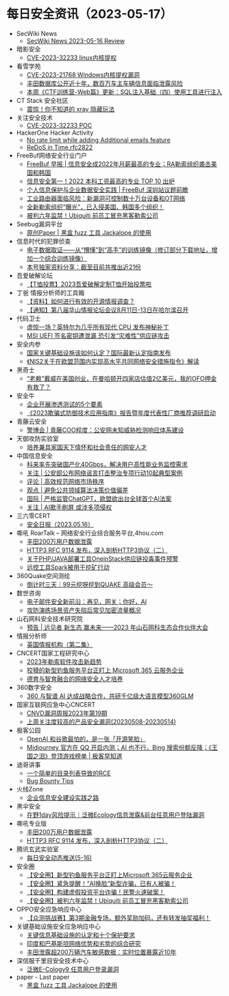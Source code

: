 # 每日安全资讯（2023-05-17）

- SecWiki News
  - [SecWiki News 2023-05-16 Review](http://www.sec-wiki.com/?2023-05-16)
- 暗影安全
  - [CVE-2023-32233 linux内核提权](https://mp.weixin.qq.com/s?__biz=MzI2MzA3OTgxOA==&mid=2657164518&idx=1&sn=676703a4222541f9bdd460442ffce0ff&chksm=f1d4ee03c6a367158ffaf5bacd1df0e2e72f35a29946cb0c9e8e96999e6a3268e24d1a159962&scene=58&subscene=0#rd)
- 看雪学苑
  - [CVE-2023-21768 Windows内核提权漏洞](https://mp.weixin.qq.com/s?__biz=MjM5NTc2MDYxMw==&mid=2458504523&idx=1&sn=efa8d1d5a282655cfd12dfbf973a3c12&chksm=b18efdc186f974d78d20a6e7ed6a29099ff6664fb96a58de72172bd73f87b08f7ae0c248dd2a&scene=58&subscene=0#rd)
  - [丰田数据库公开近十年，数百万车主车辆信息面临泄露风险](https://mp.weixin.qq.com/s?__biz=MjM5NTc2MDYxMw==&mid=2458504523&idx=2&sn=c98fd63cc0e8f9809cb46dc8996ca293&chksm=b18efdc186f974d79a8d9f643292967d0161bf9fc232d8734f9b897f1d0526664187ef3b09c1&scene=58&subscene=0#rd)
  - [本周《CTF训练营-Web篇》更新：SQL注入基础（四）使用工具进行注入](https://mp.weixin.qq.com/s?__biz=MjM5NTc2MDYxMw==&mid=2458504523&idx=3&sn=c6d68cf5d40b6ea80498e43f75472489&chksm=b18efdc186f974d793dcc89d5b198e3638fbe740248ed5d6603354974ed79d89740f46353478&scene=58&subscene=0#rd)
- CT Stack 安全社区
  - [震惊！你不知道的 xray 隐藏玩法](https://mp.weixin.qq.com/s?__biz=MzIzOTE1ODczMg==&mid=2247496522&idx=1&sn=8b8ba8bd20c5e0822081c2dd4c8b09b5&chksm=e92ce7e9de5b6eff3d71c93ddc1558bcb2821b4121201204efe1acd8437e0236606271d1b2ba&scene=58&subscene=0#rd)
- 关注安全技术
  - [CVE-2023-32233 POC](https://mp.weixin.qq.com/s?__biz=MzA4MDMwMjQ3Mg==&mid=2651868606&idx=1&sn=6379ef63644b645d3539afc2affe2bab&chksm=8442b559b3353c4fb7cd81f12eac3778602d81a78d5896d81f322e11c4fd6d424cb4e6f01a31&scene=58&subscene=0#rd)
- HackerOne Hacker Activity
  - [No rate limit while adding Additional emails feature](https://hackerone.com/reports/1913951)
  - [ReDoS in Time.rfc2822](https://hackerone.com/reports/1485501)
- FreeBuf网络安全行业门户
  - [FreeBuf 早报 | 信息安全成2022年月薪最高的专业；RA勒索组织袭击美国和韩国](https://www.freebuf.com/news/366675.html)
  - [信息安全第一！2022 本科工资最高的专业 TOP 10 出炉](https://www.freebuf.com/news/366603.html)
  - [个人信息保护与企业数据安全实践 | FreeBuf 深圳站议题前瞻](https://www.freebuf.com/fevents/366571.html)
  - [工业路由器面临风险：新漏洞可控制数十万台设备和OT网络](https://www.freebuf.com/news/366570.html)
  - [全新勒索组织“曝光”，已入侵美国、韩国多个组织！](https://www.freebuf.com/news/366566.html)
  - [被判六年监禁！Ubiquiti 前员工冒充黑客勒索公司](https://www.freebuf.com/news/366564.html)
- Seebug漏洞平台
  - [原创Paper | 黑盒 fuzz 工具 Jackalope 的使用](https://mp.weixin.qq.com/s?__biz=MzAxNDY2MTQ2OQ==&mid=2650968130&idx=1&sn=4031fa0da247c5df2cda9cdf0a50de4a&chksm=8079d270b70e5b669f9560a77d0c18bc1ddf1664bc3203ff536702fc978d5d61221b80573f37&scene=58&subscene=0#rd)
- 信息时代的犯罪侦查
  - [电子数据取证——从“懵懂”到“高手”的训练镜像（修订部分下载地址，增加一个综合训练镜像）](https://mp.weixin.qq.com/s?__biz=MzAxNTA4NDAwOQ==&mid=2650736814&idx=1&sn=17416b994cd8001d78dee0d0aab854a9&chksm=8382d828b4f5513e178de2f627ac6ab77539c573cc55a9e078acf2c9bbbcdd5eb5c81e2d48d7&scene=58&subscene=0#rd)
  - [本号独家资料分享：截至目前共推出近21份](https://mp.weixin.qq.com/s?__biz=MzAxNTA4NDAwOQ==&mid=2650736814&idx=2&sn=de79d63ef396836278f9f5e32ccee0c6&chksm=8382d828b4f5513e28203ab741837c230e7d9f1517a8fbe4b6256d5affd288563e88d798c91a&scene=58&subscene=0#rd)
- 吾爱破解论坛
  - [【T恤投票】2023吾爱破解定制T恤开始投票啦](https://mp.weixin.qq.com/s?__biz=MjM5Mjc3MDM2Mw==&mid=2651139555&idx=1&sn=f77037d25217a1ea64298ad2be40a991&chksm=bd50bdb78a2734a17d474cc445d1e0043d75e48873e8c7bf23cbb09c271febeb3efd067ac5b9&scene=58&subscene=0#rd)
- 丁爸 情报分析师的工具箱
  - [【资料】如何进行有效的开源情报调查？](https://mp.weixin.qq.com/s?__biz=MzI2MTE0NTE3Mw==&mid=2651136406&idx=1&sn=c5bd032ce5f77844fe135185f6108d02&chksm=f1af56acc6d8dfbac52466d0aff06770bb39c14bd4cc3aa7d165d1df4d33d800e8fbab1a1f00&scene=58&subscene=0#rd)
  - [【通知】第八届华山情报论坛会议8月11日-13日在哈尔滨召开](https://mp.weixin.qq.com/s?__biz=MzI2MTE0NTE3Mw==&mid=2651136406&idx=2&sn=45880a46f7d49f078e35b67072b25b7b&chksm=f1af56acc6d8dfbac75f4db774e4d852d4298489f9d62a98ac556f7bb39c3e83bde0a3fcec10&scene=58&subscene=0#rd)
- 代码卫士
  - [虚惊一场？英特尔为几乎所有现代 CPU 发布神秘补丁](https://mp.weixin.qq.com/s?__biz=MzI2NTg4OTc5Nw==&mid=2247516496&idx=1&sn=abeb68405b9da13d650993ec601fb8b3&chksm=ea94b03adde3392c43f6bd1b06a329aa3f7b78ddbef6ba95f53374665a1407048938901c0e4b&scene=58&subscene=0#rd)
  - [MSI UEFI 签名密钥遭泄漏 恐引发“灾难性”供应链攻击](https://mp.weixin.qq.com/s?__biz=MzI2NTg4OTc5Nw==&mid=2247516496&idx=2&sn=05ab156deeadfbc7ffedcd43bddc9323&chksm=ea94b03adde3392c30cec047021b94f806acaf2848ef08ac6345d0cbd3ef6ba3d31e4c124cc5&scene=58&subscene=0#rd)
- 安全内参
  - [国家关键基础设施该如何认定？国际最新认定指南发布](https://mp.weixin.qq.com/s?__biz=MzI4NDY2MDMwMw==&mid=2247508650&idx=1&sn=9367b9e085ab917a05f1037e13635fb2&chksm=ebfae58adc8d6c9c7a72886266252e8b00ec62ab9e944aa3f361a3f4d976e06116563292d7fc&scene=58&subscene=0#rd)
  - [《NIS2关于在欧盟范围内实现高水平共同网络安全措施指令》解读](https://mp.weixin.qq.com/s?__biz=MzI4NDY2MDMwMw==&mid=2247508650&idx=2&sn=5e2d35dba88b6d39f3da643b4ebe2f32&chksm=ebfae58adc8d6c9c0dd1d8cb22cdaf08bd575e44d23d6e836d99d7f87b25b4b46f72d9a54b2d&scene=58&subscene=0#rd)
- 黑奇士
  - [“老赖”戴威在美国创业，在曼哈顿开四家店估值2亿美元，我的OFO押金有救了？](https://mp.weixin.qq.com/s?__biz=MzI5ODYwNTE4Nw==&mid=2247487613&idx=1&sn=0b47c42a11f2dd5a288f9754b10c1881&chksm=eca21f91dbd596876a490bcbe2abcdacc07c499feed98776f82737762eac0dbceb6fdc9bc7a1&scene=58&subscene=0#rd)
- 安全牛
  - [企业开展渗透测试的5个要素](https://mp.weixin.qq.com/s?__biz=MjM5Njc3NjM4MA==&mid=2651123948&idx=1&sn=4afd4057e4924a8ec5e6bae473833da0&chksm=bd14403f8a63c92986885ea82603752418be416ecdd0510a57bd70520d591b1878b2cef5a29b&scene=58&subscene=0#rd)
  - [《2023欺骗式防御技术应用指南》报告暨年度代表性厂商推荐调研启动](https://mp.weixin.qq.com/s?__biz=MjM5Njc3NjM4MA==&mid=2651123948&idx=2&sn=c2111bf6b581d12d5ffecd8124c9c408&chksm=bd14403f8a63c92931d99589eeb0fca4591ccbd092493dd292e7bec0f6528c3e7ec869af13db&scene=58&subscene=0#rd)
- 青藤云安全
  - [警博会 | 青藤COO程度：公安网未知威胁检测响应体系建设](https://mp.weixin.qq.com/s?__biz=MzAwNDE4Mzc1NA==&mid=2650844566&idx=1&sn=7c95cf19a1f0916387a3eab8f43a7414&chksm=80dbce33b7ac4725ad5b080e9276cdfa552931f112f276025615877a8001006929f677a421b8&scene=58&subscene=0#rd)
- 天御攻防实验室
  - [培养兼具家国天下情怀和社会责任的网安人才](https://mp.weixin.qq.com/s?__biz=MzU0MzgyMzM2Nw==&mid=2247484900&idx=1&sn=38ef9c5472439e12dd39ed7b59c80ade&chksm=fb04c68ccc734f9ab29a7fb73ec8159cc1a160cae40b17cb36c4a14ca0a5fac1b128176d45f5&scene=58&subscene=0#rd)
- 中国信息安全
  - [科来率先突破国产化40Gbps，解决用户高性能业务监控需求](https://mp.weixin.qq.com/s?__biz=MzA5MzE5MDAzOA==&mid=2664184041&idx=1&sn=b5ce71e7095367a83a1b0c408ff1cc83&chksm=8b593a10bc2eb30681e1502b0c198ffce061bb64fcab06dff53ff0cad7d6040733ef8aa61aa6&scene=58&subscene=0#rd)
  - [关注 | 公安部公布网络谣言打击整治专项行动10起典型案例](https://mp.weixin.qq.com/s?__biz=MzA5MzE5MDAzOA==&mid=2664184041&idx=2&sn=2c04367104c4379fca9d239dfd448da6&chksm=8b593a10bc2eb3062c7e9c92baab19b63f09ba90661658b1ca2d5bd16883a68c82cf9170c239&scene=58&subscene=0#rd)
  - [评论 | 高效规范网络市场秩序](https://mp.weixin.qq.com/s?__biz=MzA5MzE5MDAzOA==&mid=2664184041&idx=3&sn=0759d43028bf7f6851fe42584cba7c0e&chksm=8b593a10bc2eb306f830fbe6bb8dc76ade59d03615a092b2a0198ae87fd2d05413e691e0c813&scene=58&subscene=0#rd)
  - [观点 | 避免公共领域算法决策价值偏差](https://mp.weixin.qq.com/s?__biz=MzA5MzE5MDAzOA==&mid=2664184041&idx=4&sn=f1ee47c530e9d54ff0d5df70c2121474&chksm=8b593a10bc2eb306e750b5cedb9e935cc98a48e7f45af5e6802064b6d8bb6163ea13d7bb22eb&scene=58&subscene=0#rd)
  - [国际 | 严格监管ChatGPT，欧盟欲出台全球首个AI法案](https://mp.weixin.qq.com/s?__biz=MzA5MzE5MDAzOA==&mid=2664184041&idx=5&sn=b1530fa4775c3d86e9d4b591c65438a9&chksm=8b593a10bc2eb306a9e46faf39495da378eb3aa96c102b77e6be601c48ffd5a818d2f5f801d8&scene=58&subscene=0#rd)
  - [关注 | AI歌手刷屏 或涉多项侵权](https://mp.weixin.qq.com/s?__biz=MzA5MzE5MDAzOA==&mid=2664184041&idx=6&sn=f083c826e9a44a11e2ce46be55588414&chksm=8b593a10bc2eb306a51fe0e19e08bbf81c4e23765cc93cc9fe1635df54eb1857035d0715e53d&scene=58&subscene=0#rd)
- 三六零CERT
  - [安全日报（2023.05.16）](https://mp.weixin.qq.com/s?__biz=MzU5MjEzOTM3NA==&mid=2247492137&idx=1&sn=748c1815a3fd1fafeccd6ae4336e82ce&chksm=fe26e728c9516e3eb2eab3291faad18d13b9c67d85582f5a2cd13a756f04cf9bf1ca4da52c8a&scene=58&subscene=0#rd)
- 嘶吼 RoarTalk – 网络安全行业综合服务平台,4hou.com
  - [丰田200万用户数据泄露](https://www.4hou.com/posts/nmRY)
  - [HTTP3 RFC 9114 发布，深入剖析HTTP3协议（二）](https://www.4hou.com/posts/zlA8)
  - [关于PHP/JAVA部署工具OneinStack供应链投毒事件预警](https://www.4hou.com/posts/vxQL)
  - [远控工具Spark被用于挖矿行动](https://www.4hou.com/posts/wy0g)
- 360Quake空间测绘
  - [倒计时三天｜99元挖呀挖到QUAKE 高级会员～](https://mp.weixin.qq.com/s?__biz=Mzk0NzE4MDE2NA==&mid=2247487577&idx=1&sn=380ed45e45d73f6f6f4dda3e26dc1113&chksm=c37b97b2f40c1ea4a0d71f5ecd35c6cc724d11c76a3c1513704877ae891a3a7a3dba30540ecc&scene=58&subscene=0#rd)
- 数世咨询
  - [电子邮件安全新前沿：再见，网关；你好，AI](https://mp.weixin.qq.com/s?__biz=MzkxNzA3MTgyNg==&mid=2247498099&idx=1&sn=33620cb8edbe83a2fab52723296c3d82&chksm=c1448bcef63302d8669f371cfe174122b5377e4322e9a2e635c7da77e92f60754b3a47b1b049&scene=58&subscene=0#rd)
  - [攻防演练场景资产失陷后常见加密流量概况](https://mp.weixin.qq.com/s?__biz=MzkxNzA3MTgyNg==&mid=2247498099&idx=2&sn=1329a2b5e2e8527b8b8f0bdad98c6ccf&chksm=c1448bcef63302d8bb1c76dc046164d28b293dbba9b68781eed08936bc8daf624177cf2e5a77&scene=58&subscene=0#rd)
- 山石网科安全技术研究院
  - [预告 | 远见者 新生态 赢未来——2023 年山石网科生态合作伙伴大会](https://mp.weixin.qq.com/s?__biz=MzUzMDUxNTE1Mw==&mid=2247501151&idx=1&sn=e014d0c7c05430d42b6c7243551c14d3&chksm=fa5210e1cd2599f7071667d4cc88830d73f142b83e12b43829c8da265d7eedc0303886f86679&scene=58&subscene=0#rd)
- 情报分析师
  - [英国情报机构（第二集）](https://mp.weixin.qq.com/s?__biz=MzA3Mjc1MTkwOA==&mid=2650529463&idx=1&sn=13cd20ae0b7025a5ed0e04644553be37&chksm=8716f0fcb06179ea40c0819fee7527fd44e14adb378b3b96a74ea3135f278cf8b2f058949a6d&scene=58&subscene=0#rd)
- CNCERT国家工程研究中心
  - [2023年勒索软件攻击新趋势](https://mp.weixin.qq.com/s?__biz=MzUzNDYxOTA1NA==&mid=2247536887&idx=1&sn=cd7c3a0ab7a477c3fa0499b6b134a425&chksm=fa93e636cde46f20404f43be2b55977cb7ea266364f02f22dac2e4f2389985d4bf38fd38eb23&scene=58&subscene=0#rd)
  - [狡猾的新型钓鱼服务平台正盯上 Microsoft 365 云服务企业](https://mp.weixin.qq.com/s?__biz=MzUzNDYxOTA1NA==&mid=2247536887&idx=2&sn=4a58c4b422d8cf84baf846f9179f8623&chksm=fa93e636cde46f20884a420b8d9d9edc4c494e02992d0817acb286651ab7676cf5f07da707e0&scene=58&subscene=0#rd)
  - [德育与智育融合的网络安全人才培养](https://mp.weixin.qq.com/s?__biz=MzUzNDYxOTA1NA==&mid=2247536887&idx=3&sn=bf58a05e9e91ab839dc6bcb1eb76ecee&chksm=fa93e636cde46f201be6be448815d296bfbf52044d268c89e83cabcf19d26689acdd338196f6&scene=58&subscene=0#rd)
- 360数字安全
  - [360 与智谱 AI 达成战略合作，共研千亿级大语言模型360GLM](https://mp.weixin.qq.com/s?__biz=MzA4MTg0MDQ4Nw==&mid=2247560392&idx=1&sn=75f5ddd60f892b7b34402f80774b31b2&chksm=9f8d7cc0a8faf5d6c0b4c9f4c2a0dfd03299e7c20c9b1b75f79a150e4d21c546e59ffb89b707&scene=58&subscene=0#rd)
- 国家互联网应急中心CNCERT
  - [CNVD漏洞周报2023年第19期](https://mp.weixin.qq.com/s?__biz=MzIwNDk0MDgxMw==&mid=2247498326&idx=1&sn=972b6786c114d1043b06cf38e9491b45&chksm=973ac934a04d40229566184cf9624e001b03095b7fba6ed1920b8832395c2f726a253a047001&scene=58&subscene=0#rd)
  - [上周关注度较高的产品安全漏洞(20230508-20230514)](https://mp.weixin.qq.com/s?__biz=MzIwNDk0MDgxMw==&mid=2247498326&idx=2&sn=89020c1349dec9121ac5f5a0e429947f&chksm=973ac934a04d40226f1edfa9a7c3a9af403c4835dc1b0fa2bbaf09780480d40d295c68f7b99f&scene=58&subscene=0#rd)
- 极客公园
  - [OpenAI 和谷歌最怕的，是一张「开源笑脸」](https://mp.weixin.qq.com/s?__biz=MTMwNDMwODQ0MQ==&mid=2652992486&idx=1&sn=700513f5c38710e9d12afc3687988636&chksm=7e540e5049238746637fb3bdd8deba7992c019808934a5d4ea5489f2a1febb02b22a0a095fc4&scene=58&subscene=0#rd)
  - [Midjourney 官方在 QQ 开启内测；AI 也不行，Bing 搜索份额反降；《王国之泪》登顶游戏榜单 | 极客早知道](https://mp.weixin.qq.com/s?__biz=MTMwNDMwODQ0MQ==&mid=2652992483&idx=1&sn=18eaab1b031f4ea2088aaa5934308b31&chksm=7e540e55492387435b959b115a1db697287dc8859be3e2970c62869248254fb293336cd25e08&scene=58&subscene=0#rd)
- 迪哥讲事
  - [一个简单的目录列表导致的RCE](https://mp.weixin.qq.com/s?__biz=MzIzMTIzNTM0MA==&mid=2247489272&idx=1&sn=34fe39c05463782abd3a4fa92774fb3d&chksm=e8a61c9bdfd1958d742d9ab8ede89d83ffc2758f68f08eaf2ac882225a2b610c6648fb7a39f1&scene=58&subscene=0#rd)
  - [Bug Bounty Tips](https://mp.weixin.qq.com/s?__biz=MzIzMTIzNTM0MA==&mid=2247489272&idx=2&sn=c135aaff5a1c79cf5011b0c936eb61e8&chksm=e8a61c9bdfd1958d89a3d3e023d520cf4a02032de8770dda22a925ad189be7ef8c01e830cc8a&scene=58&subscene=0#rd)
- 火线Zone
  - [企业信息安全建设实践之路](https://mp.weixin.qq.com/s?__biz=MzI2NDQ5NTQzOQ==&mid=2247498202&idx=1&sn=db1a0706ed1e8fe049b5cd898de1f14b&chksm=eaa971fadddef8ec499e71e31085049a43f9a55a827df3af6ce144f47e5e009e2c8477b95acb&scene=58&subscene=0#rd)
- 黑伞安全
  - [在野1day风险提示｜泛微Ecology信息泄露&前台任意用户登陆漏洞](https://mp.weixin.qq.com/s?__biz=MzU0MzkzOTYzOQ==&mid=2247487090&idx=1&sn=da3ca4cfeb2a99ce68f1a5cfc358611d&chksm=fb02832acc750a3cef5c31decfae264f51736e0a1fe28aecbcb482707fb7da46c8c36391ba65&scene=58&subscene=0#rd)
- 嘶吼专业版
  - [丰田200万用户数据泄露](https://mp.weixin.qq.com/s?__biz=MzI0MDY1MDU4MQ==&mid=2247561237&idx=1&sn=352824e4b543e9a4f5f204ef4f6e2f01&chksm=e914202fde63a93997a9f846a735d2a55ccedda9ae2826779a14820215903f1796bade6b06b6&scene=58&subscene=0#rd)
  - [HTTP3 RFC 9114 发布，深入剖析HTTP3协议（二）](https://mp.weixin.qq.com/s?__biz=MzI0MDY1MDU4MQ==&mid=2247561237&idx=2&sn=f0aaaf592f4fcb2d619e16768d4c7add&chksm=e914202fde63a93931f70892e7c128be322506d61e456504c19afddefac9ace0eccb372acd28&scene=58&subscene=0#rd)
- 腾讯玄武实验室
  - [每日安全动态推送(5-16)](https://mp.weixin.qq.com/s?__biz=MzA5NDYyNDI0MA==&mid=2651958974&idx=1&sn=4da5bffc2c2b11562d44a4d6cda47b67&chksm=8baece21bcd94737674787343412935a2435dbfea75c6fd9ee44d9aa6886ed5839489989c493&scene=58&subscene=0#rd)
- 安全圈
  - [【安全圈】新型钓鱼服务平台正盯上Microsoft 365云服务企业](https://mp.weixin.qq.com/s?__biz=MzIzMzE4NDU1OQ==&mid=2652034539&idx=1&sn=323e70e951a71444f5fe41c196d3ddbe&chksm=f36ff9abc41870bd7d13d0f3dc67abfda04e4a80adf0ee9b421622fafb5c69b321551f5794d0&scene=58&subscene=0#rd)
  - [【安全圈】紧急提醒！“AI换脸”新型诈骗，已有人被骗！](https://mp.weixin.qq.com/s?__biz=MzIzMzE4NDU1OQ==&mid=2652034539&idx=2&sn=ca5405359050092bdf3c7fa1d2743290&chksm=f36ff9abc41870bd044f2c21155aae1e877dea626d90e0a18b98a580b15c1e736cef1ffd8480&scene=58&subscene=0#rd)
  - [【安全圈】构建虚假投资平台诈骗！民警火速破案！](https://mp.weixin.qq.com/s?__biz=MzIzMzE4NDU1OQ==&mid=2652034539&idx=3&sn=0a453600662085b49acec53e7d590f70&chksm=f36ff9abc41870bd45ed95ddc5d99a28a3a49a0f52c2126330a038d2dc5c4788c264b3800ba9&scene=58&subscene=0#rd)
  - [【安全圈】被判六年监禁！Ubiquiti 前员工冒充黑客勒索公司](https://mp.weixin.qq.com/s?__biz=MzIzMzE4NDU1OQ==&mid=2652034539&idx=4&sn=10c6d242525762fa417bb85a7be0f4a8&chksm=f36ff9abc41870bd81aeea6549d1aa9e729225aba3873a81d37738a651d945be9a79c6dd3a27&scene=58&subscene=0#rd)
- OPPO安全应急响应中心
  - [【众测挑战赛】第3期金融专场，额外奖励加码，还有转发抽奖福利！](https://mp.weixin.qq.com/s?__biz=MzUyNzc4Mzk3MQ==&mid=2247491070&idx=1&sn=456d06d36551ec3636c0fe757cf175be&chksm=fa7b1cb2cd0c95a43309cbbf1594d3f73c3d8d298bb221cc4b0cd0bf864823dabea0baca8f67&scene=58&subscene=0#rd)
- 关键基础设施安全应急响应中心
  - [关键信息基础设施的认定和十个保护要求](https://mp.weixin.qq.com/s?__biz=MzkyMzAwMDEyNg==&mid=2247536774&idx=1&sn=b3423d521748480eeb25c3e71c840aa0&chksm=c1e9dcd7f69e55c17d75a43866a16079d35f7df987d0cc1149e35f9765a45a5feafd62a2bcba&scene=58&subscene=0#rd)
  - [印度和巴基斯坦网络优势和劣势的综合研究](https://mp.weixin.qq.com/s?__biz=MzkyMzAwMDEyNg==&mid=2247536774&idx=2&sn=3907cbdb479fc87e4e8f0edd4ce54a55&chksm=c1e9dcd7f69e55c15e1972c366bf7eab7f6490d1a9f17694a467580f36ab1419a32e80450274&scene=58&subscene=0#rd)
  - [丰田泄露超200万辆汽车敏感数据：实时位置暴露近10年](https://mp.weixin.qq.com/s?__biz=MzkyMzAwMDEyNg==&mid=2247536774&idx=3&sn=4a07923a9c9600f95a5c743fd7a39681&chksm=c1e9dcd7f69e55c1a1cbb619e7e6e397eb4f3f35bbe256c8bf76db73a8466412ee104bf86199&scene=58&subscene=0#rd)
- 深信服千里目安全技术中心
  - [泛微E-Cology9 任意用户登录漏洞](https://mp.weixin.qq.com/s?__biz=Mzg2NjgzNjA5NQ==&mid=2247518822&idx=1&sn=e9109c0777c9684ca6ce3535d3b555a0&chksm=ce460176f9318860e105e1f8c6b692159bd362ebedcac504d33c8b343a64684762b6c25476a1&scene=58&subscene=0#rd)
- paper - Last paper
  - [黑盒 fuzz 工具 Jackalope 的使用](https://paper.seebug.org/2070/)
